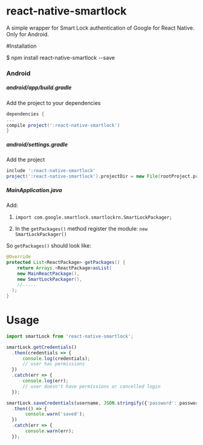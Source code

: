 # react-native-smartlock

A simple wrapper for Smart Lock authentication of Google for React Native. Only for Android.

#Installation

$ npm install react-native-smartlock --save

### <a id="installation_android"> Android

##### **android/app/build.gradle**
Add the project to your dependencies
```gradle
dependencies {
...
compile project(':react-native-smartlock')
}
```

##### **android/settings.gradle**

Add the project

```gradle
include ':react-native-smartlock'
project(':react-native-smartlock').projectDir = new File(rootProject.projectDir, '../node_modules/react-native-smartlock/android')
```

##### **MainApplication.java**
Add:


1. `import com.google.smartlock.smartlockrn.SmartLockPackager;`

2.  In the `getPackages()` method register the module:
`new SmartLockPackager()`

So `getPackages()` should look like:

```java
@Override
protected List<ReactPackage> getPackages() {
    return Arrays.<ReactPackage>asList(
    new MainReactPackage(),
    new SmartLockPackager(),
    //.....
  );
}
```

# Usage

```javascript
import smartLock from 'react-native-smartlock';
```

```javascript
smartLock.getCredentials()
  .then(credentials => {
      console.log(credentials);
      // user has permissions
  })
  .catch(err => {
      console.log(err);
      // user doesn't have permissions or cancelled login
  });

```

```javascript
smartLock.saveCredentials(username, JSON.stringify({'password': password}))
  .then(() => {
       console.warn('saved');
  })
  .catch(err => {
       console.warn(err);
  });

```


